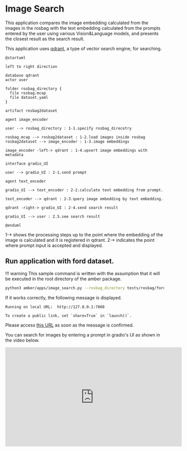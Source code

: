 # Image Search

This application compares the image embedding calculated from the images in the rosbag with the text embedding calculated from the prompts entered by the user using various Vision&Language models, and presents the closest result as the search result.

This application uses [qdrant](https://qdrant.tech/), a type of vector search engine, for searching.

```plantuml format="svg"
@startuml

left to right direction

database qdrant
actor user

folder rosbag_directory {
  file rosbag.mcap
  file dataset.yaml
}

artifact rosbag2dataset

agent image_encoder

user --> rosbag_directory : 1-1.specify rosbag_direcotry

rosbag.mcap --> rosbag2dataset : 1-2.load images inside rosbag
rosbag2dataset --> image_encoder : 1-3.image embeddings

image_encoder -left-> qdrant : 1-4.upsert image embeddings with metadata

interface gradio_UI

user --> gradio_UI : 2-1.send prompt

agent text_encoder

gradio_UI --> text_encoder : 2-2.calculate text embedding from prompt.

text_encoder --> qdrant : 2-3.query image embedding by text embedding.

qdrant -right-> gradio_UI : 2-4.send search result

gradio_UI --> user : 2.5.see search result

@enduml
```

1-* shows the processing steps up to the point where the embedding of the image is calculated and it is registered in qdrant.
2-* indicates the point where prompt input is accepted and displayed.

## Run application with ford dataset.

!!! warning
    This sample command is written with the assumption that it will be executed in the root directory of the amber package.

```bash
python3 amber/apps/image_search.py --rosbag_directory tests/rosbag/ford/ --sampling_duration=0.1
```

If it works correctly, the following message is displayed.

```
Running on local URL:  http://127.0.0.1:7860

To create a public link, set `share=True` in `launch()`.
```

Please access [this URL](http://127.0.0.1:7860) as soon as the message is confirmed.

You can search for images by entering a prompt in gradio's UI as shown in the video below.

<iframe width="560" height="315" src="https://www.youtube.com/embed/ryp29wm46TQ?si=ZDRpYwQRO09ogdMZ" title="YouTube video player" frameborder="0" allow="accelerometer; autoplay; clipboard-write; encrypted-media; gyroscope; picture-in-picture; web-share" allowfullscreen></iframe>
